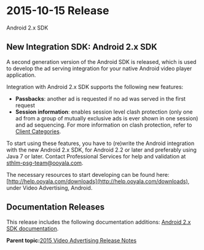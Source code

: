 # 2015-10-15 Release

Android 2.x SDK

## New Integration SDK: Android 2.x SDK

A second generation version of the Android SDK is released, which is used to develop the ad serving integration for your native Android video player application.

Integration with Android 2.x SDK supports the following new features:

-   **Passbacks**: another ad is requested if no ad was served in the first request
-   **Session information**: enables session level clash protection \(only one ad from a group of mutually exclusive ads is ever shown in one session\) and ad sequencing. For more information on clash protection, refer to [Client Categories](../ad_serving/ug/client_categories.md).

To start using these features, you have to \(re\)write the Android integration with the new Android 2.x SDK, for Android 2.2 or later and preferably using Java 7 or later. Contact Professional Services for help and validation at [sthlm-psg-team@ooyala.com](mailto:sthlm-psg-team@ooyala.com).

The necessary resources to start developing can be found here: [http://help.ooyala.com/downloads](http://help.ooyala.com/downloads), under Video Advertising, Android.

## Documentation Releases

This release includes the following documentation additions: [Android 2.x SDK documentation](http://pulse-sdks.ooyala.com/android_2/latest/index.html).

**Parent topic:**[2015 Video Advertising Release Notes](../../oadtech/relnotes/adtech_relnotes_2015.md)

